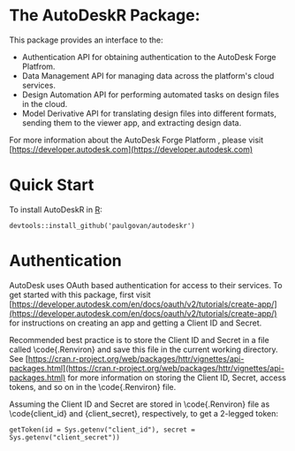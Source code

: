 # The AutoDeskR Package:
This package provides an interface to the:
* Authentication API for obtaining authentication to the AutoDesk Forge Platfrom.
* Data Management API for managing data across the platform's cloud services. 
* Design Automation API for performing automated tasks on design files in the cloud.
* Model Derivative API for translating design files into different formats, sending them to the viewer app, and extracting design data.

For more information about the AutoDesk Forge Platform , please visit [https://developer.autodesk.com](https://developer.autodesk.com)

# Quick Start
To install AutoDeskR in [R](https://www.r-project.org):

```
devtools::install_github('paulgovan/autodeskr')
```

# Authentication
AutoDesk uses OAuth based authentication for access to their services. To get started with this package, first visit [https://developer.autodesk.com/en/docs/oauth/v2/tutorials/create-app/](https://developer.autodesk.com/en/docs/oauth/v2/tutorials/create-app/) for instructions on creating an app and getting a Client ID and Secret. 

Recommended best practice is to store the Client ID and Secret in a file called \code{.Renviron} and save this file in the current working directory.  See [https://cran.r-project.org/web/packages/httr/vignettes/api-packages.html](https://cran.r-project.org/web/packages/httr/vignettes/api-packages.html) for more information on storing the Client ID, Secret, access tokens, and so on in the \code{.Renviron} file. 

Assuming the Client ID and Secret are stored in \code{.Renviron} file as \code{client_id} and \{client_secret}, respectively, to get a 2-legged token:

```
getToken(id = Sys.getenv("client_id"), secret = Sys.getenv("client_secret"))
```

